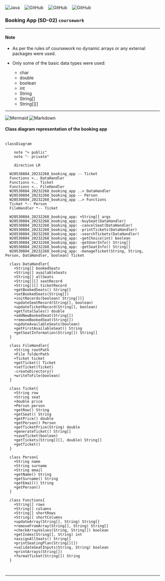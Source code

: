 ![Java](https://img.shields.io/badge/java-000?style=for-the-badge&logo=openjdk&logoColor=f89820)
&nbsp;&nbsp;
![GitHub](https://img.shields.io/github/forks/anuja-rahul/markdown-everything?style=for-the-badge&logo=github)
&nbsp;&nbsp;
![GitHub](https://img.shields.io/github/license/anuja-rahul/markdown-everything?style=for-the-badge&logo=github)
&nbsp;&nbsp;
![GitHub](https://img.shields.io/github/stars/anuja-rahul/markdown-everything?style=for-the-badge&logo=github)

### Booking App (SD-02) `coursework`  

---

#### Note

- As per the rules of coursework no dynamic arrays or any external
packages were used.

- Only some of the basic data types were used:
    - char
    - double
    - boolean
    - int
    - String
    - String[]
    - String[][]

---

![Mermaid](https://img.shields.io/badge/Mermaid-000?style=for-the-badge&logo=mermaid)
![Markdown](https://img.shields.io/badge/Markdown-000?style=for-the-badge&logo=markdown)

#### Class diagram representation of the booking app

```mermaid

classDiagram
    
    note "+ public"
    note "- private"
    
    direction LR
    
  W20530884_20232268_booking_app -- Ticket
  Functions <.. DataHandler
  Functions <.. Ticket
  Functions <.. FileHandler
  W20530884_20232268_booking_app ..> DataHandler
  W20530884_20232268_booking_app -- Person
  W20530884_20232268_booking_app ..> Functions
  Ticket *-- Person
  FileHandler *-- Ticket
  
  W20530884_20232268_booking_app: +String[] args
  W20530884_20232268_booking_app: -buySeat(DataHandler)
  W20530884_20232268_booking_app: -cancelSeat(DataHandler)
  W20530884_20232268_booking_app: -printTickets(DataHandler)
  W20530884_20232268_booking_app: -searchTickets(DataHandler)
  W20530884_20232268_booking_app: -getChoice(int) boolean
  W20530884_20232268_booking_app: -getUserInfo() String[]
  W20530884_20232268_booking_app: -getSeatInfo() String[]
  W20530884_20232268_booking_app: -manageTicket(String, String, Person, DataHandler, boolean) Ticket
  
  class DataHandler{
    +String[] bookedSeats
    +String[] availableSeats
    +String[] allSeats
    +String[][] seatRecord
    +String[][] ticketRecord
    +getBookedSeats() String[]
    +setBookedSeats(String[])
    +initRecords(boolean) String[][]
    +updateSeatRecord(String[], boolean) 
    +updateTicketRecord(String[], boolean)
    +getTotalSales() double
    +addNewBookedSeat(String[]) 
    +removeBookedSeat(String[])
    +updateAvailableSeats(boolean)
    +getFirstAvailableSeat() String
    +getSeatInformation(String[]) String[]
  }

  class FileHandler{
    +String rootPath
    +File folderPath
    +Ticket ticket
    +getTicket() Ticket
    +setTicket(Ticket)
    -createDirectory()
    +writeToFile(boolean)
  }

  class Ticket{
    +String row
    +String seat
    +double price
    +Person person
    +getRow() String
    +getSeat() String
    +getPrice() double
    +getPerson() Person
    +getTicketPrice(String) double
    +generateTicket() String[]
    +saveTicket(boolean)
    +getTickets(String[][], double) String[]
    +getTicket()
  }

  class Person{
    +String name
    +String surname
    +String email
    +getName() String
    +getSurname() String
    +getEmail() String
    +getPerson()
  }

  class Functions{
    +String[] rows
    +String[] columns
    +String[] shortRows
    +String[] shortColumns
    +updateArray(String[], String) String[]
    +removeFromArray(String[], String) String[]
    +checkArrayValues(String, String[]) boolean
    +getIndex(String[], String) int
    +assignAllSeats() String[]
    +printSeatingPlan(String[][])
    +validateSeatInputs(String, String) boolean
    +printArrays(String[])
    +formatTicket(String[]) String
  }

  

```

---




